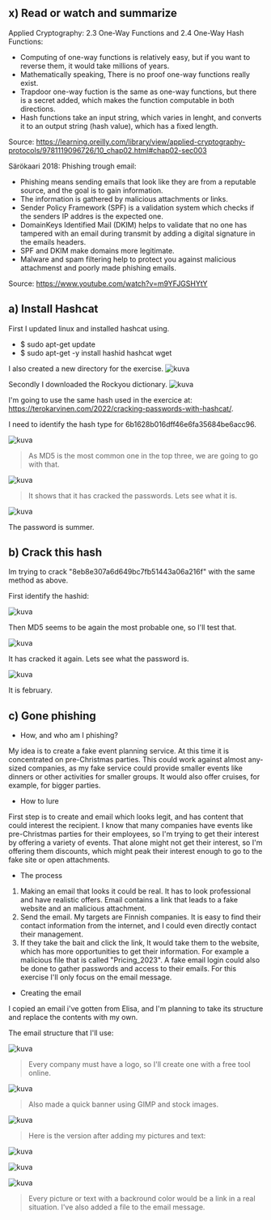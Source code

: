 ## x) Read or watch and summarize

Applied Cryptography: 2.3 One-Way Functions and 2.4 One-Way Hash Functions:

* Computing of  one-way functions is relatively easy, but if you want to reverse them, it would take millions of years.
* Mathematically speaking, There is no proof one-way functions really exist.
* Trapdoor one-way fuction is the same as one-way functions, but there is a secret added, which makes the function computable in both directions.
* Hash functions take an input string, which varies in lenght, and converts it to an output string (hash value), which has a fixed length.

Source: https://learning.oreilly.com/library/view/applied-cryptography-protocols/9781119096726/10_chap02.html#chap02-sec003

Särökaari 2018: Phishing trough email:

* Phishing means sending emails that look like they are from a reputable source, and the goal is to gain information.
* The information is gathered by malicious attachments or links.
* Sender Policy Framework (SPF) is a validation system which checks if the senders IP addres is the expected one.
* DomainKeys Identified Mail (DKIM) helps to validate that no one has tampered with an email during transmit by adding a digital signature in the emails headers.
* SPF and DKIM make domains more legitimate.
* Malware and spam filtering help to protect you against malicious attachmenst and poorly made phishing emails.

Source: https://www.youtube.com/watch?v=m9YFJGSHYtY

## a) Install Hashcat

First I updated linux and installed hashcat using.
- $ sudo apt-get update
- $ sudo apt-get -y install hashid hashcat wget

I also created a new directory for the exercise.
![kuva](https://github.com/TuuHei/information-security/assets/122973223/192881d6-4ade-45a9-901c-d0e729f49c2b)

Secondly I downloaded the Rockyou dictionary.
![kuva](https://github.com/TuuHei/information-security/assets/122973223/1aace2cb-62e1-431b-9e31-b55cc2a52799)

I'm going to use the same hash used in the exercice at: https://terokarvinen.com/2022/cracking-passwords-with-hashcat/.

I need to identify the hash type for 6b1628b016dff46e6fa35684be6acc96.

![kuva](https://github.com/TuuHei/information-security/assets/122973223/b5e8cb6f-bf58-4d68-aff1-7c0704295e34)

>As MD5 is the most common one in the top three, we are going to go with that.

![kuva](https://github.com/TuuHei/information-security/assets/122973223/1932ef2b-d8a0-48eb-b384-8f91c60103c0)

>It shows that it has cracked the passwords. Lets see what it is.

![kuva](https://github.com/TuuHei/information-security/assets/122973223/1975e31e-1d67-4680-b055-e0555f75922a)

The password is summer.

## b) Crack this hash

Im trying to crack "8eb8e307a6d649bc7fb51443a06a216f" with the same method as above.

First identify the hashid:

![kuva](https://github.com/TuuHei/information-security/assets/122973223/73f7c4f5-366a-411d-8fbc-3be518ce3222)

Then MD5 seems to be again the most probable one, so I'll test that.

![kuva](https://github.com/TuuHei/information-security/assets/122973223/e2719089-a00a-43ee-9824-c13a31890eca)

It has cracked it again. Lets see what the password is.

![kuva](https://github.com/TuuHei/information-security/assets/122973223/344a853e-e4cf-4de6-b12c-36cc6043fad6)

It is february.


## c) Gone phishing

- How, and who am I phishing?

My idea is to create a fake event planning service. At this time it is concentrated on pre-Christmas parties. This could work against almost any-sized companies, as my fake service could provide smaller events like dinners or other activities for smaller groups. It would also offer cruises, for example, for bigger parties.

- How to lure

First step is to create and email which looks legit, and has content that could interest the recipient. I know that many companies have events like pre-Christmas parties for their employees, so I'm trying to get their interest by offering a variety of events. That alone might not get their interest, so I'm offering them discounts, which might peak their interest enough to go to the fake site or open attachments.

- The process

1. Making an email that looks it could be real. It has to look professional and have realistic offers. Email contains a link that leads to a fake website and an malicious attachment.
2. Send the email. My targets are Finnish companies. It is easy to find their contact information from the internet, and I could even directly contact their management.
3. If they take the bait and click the link, It would take them to the website, which has more opportunities to get their information. For example a  malicious file that is called "Pricing_2023". A fake email login could also be done to gather passwords and access to their emails. For this exercise I'll only focus on the email message.

- Creating the email

I copied an email i've gotten from Elisa, and I'm planning to take its structure and replace the contents with my own.

The email structure that I'll use: 

![kuva](https://github.com/TuuHei/information-security/assets/122973223/376b444f-45b4-4e12-88e0-e3fe660aef1b)

>Every company must have a logo, so I'll create one with a free tool online.

![kuva](https://github.com/TuuHei/information-security/assets/122973223/b8cff99a-a769-41fe-999b-504b473a5389)

>Also made a quick banner using GIMP and stock images.

![kuva](https://github.com/TuuHei/information-security/assets/122973223/b8b7f1ff-df7b-4a7a-9ffa-e37454730e1d)

>Here is the version after adding my pictures and text:

![kuva](https://github.com/TuuHei/information-security/assets/122973223/9f2fc986-1510-47e5-a790-5546bfa27f5f)

![kuva](https://github.com/TuuHei/information-security/assets/122973223/e9437a2c-d56b-41e6-913e-5aeb1b3b9d4c)

![kuva](https://github.com/TuuHei/information-security/assets/122973223/fc909846-cf40-441f-a936-a690cda4ab4e)

> Every picture or text with a backround color would be a link in a real situation. I've also added a file to the email message. 
